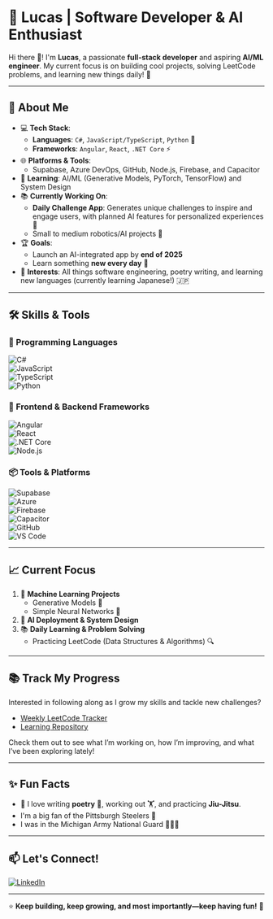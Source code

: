 # 🌟 Lucas | Software Developer & AI Enthusiast  

Hi there 👋! I'm **Lucas**, a passionate **full-stack developer** and aspiring **AI/ML engineer**. My current focus is on building cool projects, solving LeetCode problems, and learning new things daily! 🚀  

---

## 🚀 About Me  

- 💻 **Tech Stack**:  
    - **Languages**: `C#`, `JavaScript/TypeScript`, `Python` 🐍  
    - **Frameworks**: `Angular`, `React`, `.NET Core` ⚡  
- 🌐 **Platforms & Tools**:  
    - Supabase, Azure DevOps, GitHub, Node.js, Firebase, and Capacitor  
- 🤖 **Learning**: AI/ML (Generative Models, PyTorch, TensorFlow) and System Design  
- 📚 **Currently Working On**:  
    - **Daily Challenge App**: Generates unique challenges to inspire and engage users, with planned AI features for personalized experiences 🎯  
    - Small to medium robotics/AI projects 🤖  
- 🏆 **Goals**:  
    - Launch an AI-integrated app by **end of 2025**  
    - Learn something **new every day** 📅  
- 🧩 **Interests**: All things software engineering, poetry writing, and learning new languages (currently learning 
 Japanese!) 🇯🇵  

---

## 🛠️ Skills & Tools  

### 🚀 Programming Languages  
![C#](https://img.shields.io/badge/C%23-239120?style=flat&logo=csharp&logoColor=white)  
![JavaScript](https://img.shields.io/badge/JavaScript-F7DF1E?style=flat&logo=javascript&logoColor=black)  
![TypeScript](https://img.shields.io/badge/TypeScript-3178C6?style=flat&logo=typescript&logoColor=white)  
![Python](https://img.shields.io/badge/Python-3776AB?style=flat&logo=python&logoColor=white)  

### 🔧 Frontend & Backend Frameworks  
![Angular](https://img.shields.io/badge/Angular-DD0031?style=flat&logo=angular&logoColor=white)  
![React](https://img.shields.io/badge/React-20232A?style=flat&logo=react&logoColor=61DAFB)  
![.NET Core](https://img.shields.io/badge/.NET_Core-5C2D91?style=flat&logo=.net&logoColor=white)  
![Node.js](https://img.shields.io/badge/Node.js-339933?style=flat&logo=node.js&logoColor=white)  

### 📦 Tools & Platforms  
![Supabase](https://img.shields.io/badge/Supabase-3ECF8E?style=flat&logo=supabase&logoColor=white)  
![Azure](https://img.shields.io/badge/Azure-0078D7?style=flat&logo=microsoftazure&logoColor=white)  
![Firebase](https://img.shields.io/badge/Firebase-FFCA28?style=flat&logo=firebase&logoColor=black)  
![Capacitor](https://img.shields.io/badge/Capacitor-119EFF?style=flat&logo=capacitor&logoColor=white)  
![GitHub](https://img.shields.io/badge/GitHub-181717?style=flat&logo=github&logoColor=white)  
![VS Code](https://img.shields.io/badge/VS_Code-007ACC?style=flat&logo=visual-studio-code&logoColor=white)  

---

## 📈 Current Focus  

1. 🧠 **Machine Learning Projects**  
   - Generative Models 🎨  
   - Simple Neural Networks 🤖  
2. 🔧 **AI Deployment & System Design**  
3. 📚 **Daily Learning & Problem Solving**  
   - Practicing LeetCode (Data Structures & Algorithms) 🔍  

---

## 📚 Track My Progress

Interested in following along as I grow my skills and tackle new challenges?

- [Weekly LeetCode Tracker](https://github.com/lucas-codes-stuff/leetcode-tracker)
- [Learning Repository](https://github.com/lucas-codes-stuff/learning)

Check them out to see what I’m working on, how I’m improving, and what I’ve been exploring lately!

---

## ✨ Fun Facts  

- 💬 I love writing **poetry** 📖, working out 🏋️, and practicing **Jiu-Jitsu**.
- I'm a big fan of the Pittsburgh Steelers 🏈
- I was in the Michigan Army National Guard 💂🏼‍♂️

---

## 📫 Let's Connect!  

[![LinkedIn](https://img.shields.io/badge/LinkedIn-0077B5?style=flat&logo=linkedin&logoColor=white)](https://www.linkedin.com/in/lucas-furlong/)  

---

⭐ **Keep building, keep growing, and most importantly—keep having fun!** 🎉  

